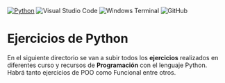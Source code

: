 [![Python](https://img.shields.io/badge/Python-3776AB?style=for-the-badge&logo=python&logoColor=white)](https://www.python.org/)
![Visual Studio Code](https://img.shields.io/badge/Visual%20Studio%20Code-0078d7.svg?style=for-the-badge&logo=visual-studio-code&logoColor=white)
![Windows Terminal](https://img.shields.io/badge/Windows%20Terminal-%234D4D4D.svg?style=for-the-badge&logo=windows-terminal&logoColor=white)
![GitHub](https://img.shields.io/badge/github-%23121011.svg?style=for-the-badge&logo=github&logoColor=white)

# Ejercicios de Python
En el siguiente directorio se van a subir todos los **ejercicios** realizados en diferentes curso y recursos de **Programación** con el lenguaje Python. 
Habrá tanto ejercicios de POO como Funcional entre otros.
